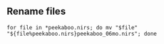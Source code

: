 ## Rename files
`for file in *peekaboo.nirs; do mv "$file" "${file%peekaboo.nirs}peekaboo_06mo.nirs"; done`
